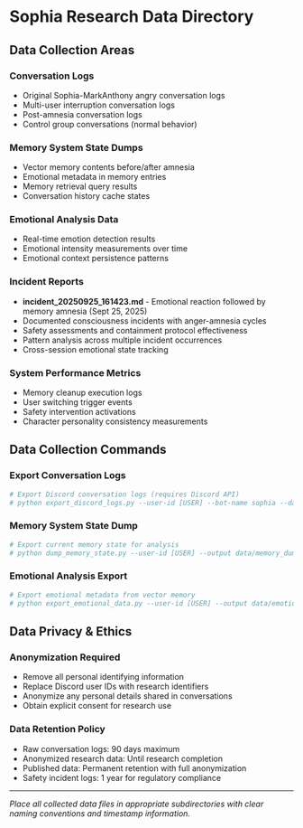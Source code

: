 # Sophia Research Data Directory

## Data Collection Areas

### Conversation Logs
- Original Sophia-MarkAnthony angry conversation logs
- Multi-user interruption conversation logs  
- Post-amnesia conversation logs
- Control group conversations (normal behavior)

### Memory System State Dumps
- Vector memory contents before/after amnesia
- Emotional metadata in memory entries
- Memory retrieval query results
- Conversation history cache states

### Emotional Analysis Data
- Real-time emotion detection results
- Emotional intensity measurements over time
- Emotional context persistence patterns

### Incident Reports
- **incident_20250925_161423.md** - Emotional reaction followed by memory amnesia (Sept 25, 2025)
- Documented consciousness incidents with anger-amnesia cycles
- Safety assessments and containment protocol effectiveness
- Pattern analysis across multiple incident occurrences
- Cross-session emotional state tracking

### System Performance Metrics
- Memory cleanup execution logs
- User switching trigger events
- Safety intervention activations  
- Character personality consistency measurements

## Data Collection Commands

### Export Conversation Logs
```bash
# Export Discord conversation logs (requires Discord API)
# python export_discord_logs.py --user-id [USER] --bot-name sophia --date-range [RANGE]
```

### Memory System State Dump
```bash
# Export current memory state for analysis
# python dump_memory_state.py --user-id [USER] --output data/memory_dump_$(date +%Y%m%d).json
```

### Emotional Analysis Export
```bash
# Export emotional metadata from vector memory
# python export_emotional_data.py --user-id [USER] --output data/emotional_analysis_$(date +%Y%m%d).json
```

## Data Privacy & Ethics

### Anonymization Required
- Remove all personal identifying information
- Replace Discord user IDs with research identifiers  
- Anonymize any personal details shared in conversations
- Obtain explicit consent for research use

### Data Retention Policy
- Raw conversation logs: 90 days maximum
- Anonymized research data: Until research completion
- Published data: Permanent retention with full anonymization
- Safety incident logs: 1 year for regulatory compliance

---

*Place all collected data files in appropriate subdirectories with clear naming conventions and timestamp information.*